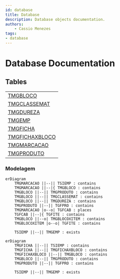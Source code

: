 ```yaml
---
id: database
title: Database
description: Database objects documentation.
authors:
    - Cassio Menezes
tags: 
- database
---
```

# Database Documentation

## Tables

|  |
|--|
| [TMGBLOCO](TMGBLOCO.md) |
| [TMGCLASSEMAT](TMGCLASSEMAT.md) |
| [TMGDUREZA](TMGDUREZA.md) |
| [TMGEMP](TMGEMP.md) |
| [TMGFICHA](TMGFICHA.md) |
| [TMGFICHAXBLOCO](TMGFICHAXBLOCO.md) |
| [TMGMARCACAO](TMGMARCACAO.md) |
| [TMGPRODUTO](TMGPRODUTO.md) |

### Modelagem

```mermaid
erDiagram
    TMGMARCACAO ||--|| TSIEMP : contains
    TMGMARCACAO ||--|{ TMGBLOCO : contains
    TMGBLOCO ||--|| TMGPRODUTO : contains
    TMGBLOCO ||--|| TMGCLASSEMAT : contains
    TMGBLOCO ||--|| TMGDUREZA : contains
    TMGPRODUTO ||--|| TGFPRO : contains
    TMGMARCACAO |o--o| TGFCAB : places
    TGFCAB ||--|{ TGFITE : contains
    TMGBLOCO ||--o| TMGBLOCOXITEM : contains
    TMGBLOCOXITEM |o--o| TGFITE : contains

    TSIEMP ||--|| TMGEMP : exists
```

```mermaid
erDiagram
    TMGFICHA ||--|| TSIEMP : contains
    TMGFICHA ||--|| TMGFICHAXBLOCO : contains
    TMGFICHAXBLOCO ||--|| TMGBLOCO : contains
    TMGBLOCO ||--|| TMGPRODUTO : contains
    TMGPRODUTO ||--|| TGFPRO : contains

    TSIEMP ||--|| TMGEMP : exists
```
